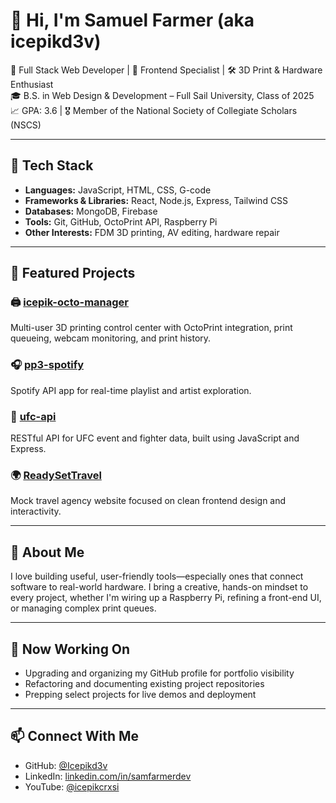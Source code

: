 # 👋 Hi, I'm Samuel Farmer (aka icepikd3v)

🚀 Full Stack Web Developer | 🎨 Frontend Specialist | 🛠️ 3D Print & Hardware Enthusiast  
🎓 B.S. in Web Design & Development – Full Sail University, Class of 2025  
📈 GPA: 3.6 | 🎖️ Member of the National Society of Collegiate Scholars (NSCS)

---

## 🔧 Tech Stack

- **Languages:** JavaScript, HTML, CSS, G-code
- **Frameworks & Libraries:** React, Node.js, Express, Tailwind CSS
- **Databases:** MongoDB, Firebase
- **Tools:** Git, GitHub, OctoPrint API, Raspberry Pi
- **Other Interests:** FDM 3D printing, AV editing, hardware repair

---

## 💼 Featured Projects

### 🖨️ [icepik-octo-manager](https://github.com/Icepikd3v/icepik-octo-manager)

Multi-user 3D printing control center with OctoPrint integration, print queueing, webcam monitoring, and print history.

### 🎧 [pp3-spotify](https://github.com/Icepikd3v/pp3-spotify)

Spotify API app for real-time playlist and artist exploration.

### 🥋 [ufc-api](https://github.com/Icepikd3v/ufc-api)

RESTful API for UFC event and fighter data, built using JavaScript and Express.

### 🌍 [ReadySetTravel](https://github.com/Icepikd3v/ReadySetTravel)

Mock travel agency website focused on clean frontend design and interactivity.

---

## 🧠 About Me

I love building useful, user-friendly tools—especially ones that connect software to real-world hardware. I bring a creative, hands-on mindset to every project, whether I'm wiring up a Raspberry Pi, refining a front-end UI, or managing complex print queues.

---

## 🔧 Now Working On

- Upgrading and organizing my GitHub profile for portfolio visibility
- Refactoring and documenting existing project repositories
- Prepping select projects for live demos and deployment

---

## 📫 Connect With Me

- GitHub: [@Icepikd3v](https://github.com/Icepikd3v)
- LinkedIn: [linkedin.com/in/samfarmerdev](https://www.linkedin.com/in/samfarmerdev)
- YouTube: [@icepikcrxsi](https://www.youtube.com/@icepikcrxsi)
